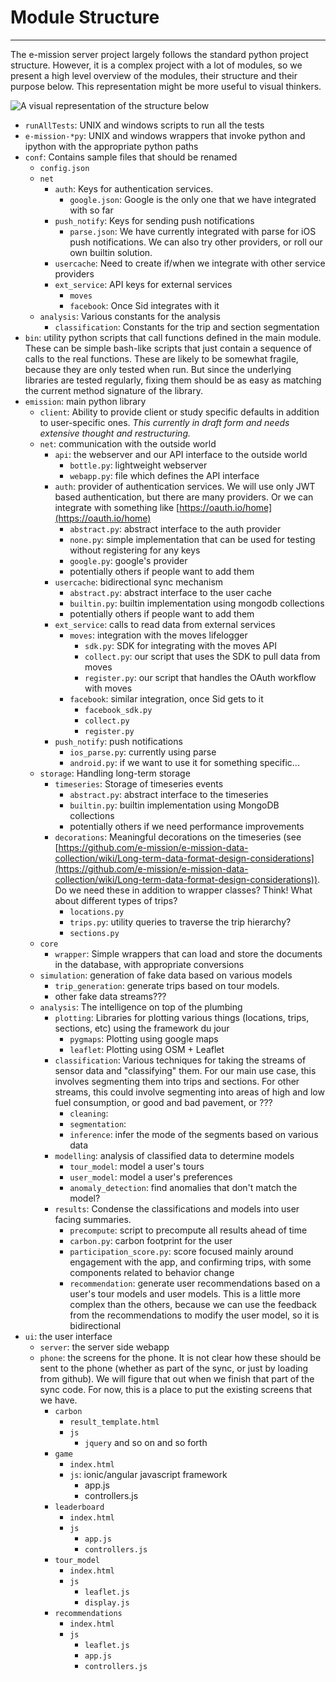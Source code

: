 # Module Structure
---

The e-mission server project largely follows the standard python project structure.
However, it is a complex project with a lot of modules, so we present a high level overview of the modules, their structure and their purpose below. This representation might be more useful to visual thinkers.

![A visual representation of the structure below](https://github.com/shankari/e-mission-server/blob/mega_restructure/figs/e-mission-server-module-structure.png)

- `runAllTests`: UNIX and windows scripts to run all the tests
- `e-mission-*py`: UNIX and windows wrappers that invoke python and ipython with the appropriate python paths
- `conf`: Contains sample files that should be renamed
  - `config.json`
  - `net`
    - `auth`: Keys for authentication services.
      - `google.json`: Google is the only one that we have integrated with so far
    - `push_notify`: Keys for sending push notifications
      - `parse.json`: We have currently integrated with parse for iOS push notifications. We can also try other providers, or roll our own builtin solution.
    - `usercache`: Need to create if/when we integrate with other service providers
    - `ext_service`: API keys for external services
      - `moves`
      - `facebook`: Once Sid integrates with it
  - `analysis`: Various constants for the analysis
     - `classification`: Constants for the trip and section segmentation
- `bin`: utility python scripts that call functions defined in the main module. These can be simple bash-like scripts that just contain a sequence of calls to the real functions. These are likely to be somewhat fragile, because they are only tested when run. But since the underlying libraries are tested regularly, fixing them should be as easy as matching the current method signature of the library.
- `emission`: main python library
  - `client`: Ability to provide client or study specific defaults in addition to user-specific ones. *This currently in draft form and needs extensive thought and restructuring.*
  - `net`: communication with the outside world
    - `api`: the webserver and our API interface to the outside world
      - `bottle.py`: lightweight webserver
      - `webapp.py`: file which defines the API interface
    - `auth`: provider of authentication services. We will use only JWT based authentication, but there are many providers. Or we can integrate with something like [https://oauth.io/home](https://oauth.io/home)
      - `abstract.py`: abstract interface to the auth provider
      - `none.py`: simple implementation that can be used for testing without registering for any keys
      - `google.py`: google's provider
      - potentially others if people want to add them
    - `usercache`: bidirectional sync mechanism
      - `abstract.py`: abstract interface to the user cache 
      - `builtin.py`: builtin implementation using mongodb collections
      - potentially others if people want to add them
    - `ext_service`: calls to read data from external services
       - `moves`: integration with the moves lifelogger
         - `sdk.py`: SDK for integrating with the moves API
         - `collect.py`: our script that uses the SDK to pull data from moves
         - `register.py`: our script that handles the OAuth workflow with moves
       - `facebook`: similar integration, once Sid gets to it
         - `facebook_sdk.py`
         - `collect.py`
         - `register.py`
    - `push_notify`: push notifications
      - `ios_parse.py`: currently using parse
      - `android.py`: if we want to use it for something specific...
  - `storage`: Handling long-term storage
    - `timeseries`: Storage of timeseries events
      - `abstract.py`: abstract interface to the timeseries
      - `builtin.py`: builtin implementation using MongoDB collections
      - potentially others if we need performance improvements
    - `decorations`: Meaningful decorations on the timeseries (see [https://github.com/e-mission/e-mission-data-collection/wiki/Long-term-data-format-design-considerations](https://github.com/e-mission/e-mission-data-collection/wiki/Long-term-data-format-design-considerations)). Do we need these in addition to wrapper classes? Think! What about different types of trips?
      - `locations.py`
      - `trips.py`: utility queries to traverse the trip hierarchy?
      - `sections.py`
  - `core`
    - `wrapper`: Simple wrappers that can load and store the documents in the database, with appropriate conversions
  - `simulation`: generation of fake data based on various models
    - `trip_generation`: generate trips based on tour models.
    - other fake data streams???
  - `analysis`: The intelligence on top of the plumbing
    - `plotting`: Libraries for plotting various things (locations, trips, sections, etc) using the framework du jour
       - `pygmaps`: Plotting using google maps
       - `leaflet`: Plotting using OSM + Leaflet
    - `classification`: Various techniques for taking the streams of sensor data and "classifying" them. For our main use case, this involves segmenting them into trips and sections. For other streams, this could involve segmenting into areas of high and low fuel consumption, or good and bad pavement, or ???
       - `cleaning`:
       - `segmentation`:
       - `inference`: infer the mode of the segments based on various data
    - `modelling`: analysis of classified data to determine models
       - `tour_model`: model a user's tours
       - `user_model`: model a user's preferences
       - `anomaly_detection`: find anomalies that don't match the model?
    - `results`: Condense the classifications and models into user facing summaries.
       - `precompute`: script to precompute all results ahead of time
       - `carbon.py`: carbon footprint for the user
       - `participation_score.py`: score focused mainly around engagement with the app, and confirming trips, with some components related to behavior change
       - `recommendation`: generate user recommendations based on a user's tour models and user models. This is a little more complex than the others, because we can use the feedback from the recommendations to modify the user model, so it is bidirectional
- `ui`: the user interface
  - `server`: the server side webapp
  - `phone`: the screens for the phone. It is not clear how these should be sent to the phone (whether as part of the sync, or just by loading from github). We will figure that out when we finish that part of the sync code. For now, this is a place to put the existing screens that we have.
    - `carbon`
      - `result_template.html`
      - `js`
        - `jquery` and so on and so forth
    - `game`
      - `index.html`
      - `js`: ionic/angular javascript framework
        - app.js
        - controllers.js
    - `leaderboard`
      - `index.html`
      - `js`
        - `app.js`
        - `controllers.js`
    - `tour_model`
      - `index.html`
      - `js`
        - `leaflet.js`
        - `display.js`
    - `recommendations`
      - `index.html`
      - `js`
        - `leaflet.js`
        - `app.js`
        - `controllers.js`
